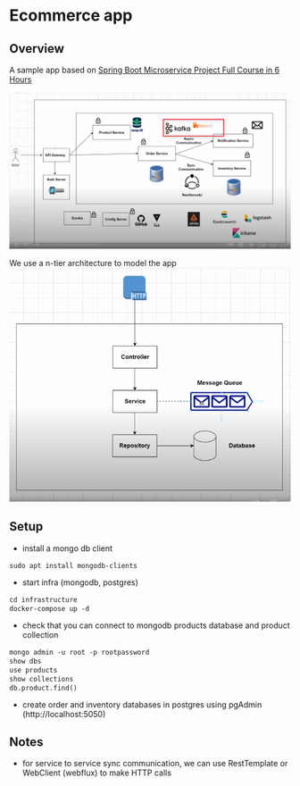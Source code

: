 # Ecommerce app

## Overview
A sample app based on [Spring Boot Microservice Project Full Course in 6 Hours](https://www.youtube.com/watch?v=mPPhcU7oWDU)

![](images/microservices.png)

We use a n-tier architecture to model the app
![](images/ntier.png)

## Setup
- install a mongo db client
```
sudo apt install mongodb-clients
```

- start infra (mongodb, postgres)
```
cd infrastructure
docker-compose up -d
```

- check that you can connect to mongodb products database and product collection
```
mongo admin -u root -p rootpassword
show dbs
use products
show collections
db.product.find()
```

- create order and inventory databases in postgres using pgAdmin (http://localhost:5050)

## Notes
- for service to service sync communication, we can use RestTemplate or WebClient (webflux) to make HTTP calls